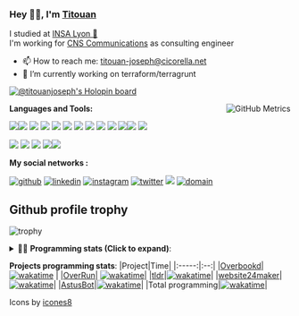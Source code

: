 <!--
**titouan-joseph/titouan-joseph** is a ✨ _special_ ✨ repository because its `README.md` (this file) appears on your GitHub profile.

Here are some ideas to get you started:

- 🔭 I’m currently working on ...
- 🌱 I’m currently learning ...
- 👯 I’m looking to collaborate on ...
- 🤔 I’m looking for help with ...
- 💬 Ask me about ...
- 📫 How to reach me: ...
- 😄 Pronouns: ...
- ⚡ Fun fact: ...
-->

### Hey 👋🏽, I'm [Titouan](https://github.com/Titouan-Joseph) 

I studied at  [INSA Lyon 🦏](https://www.insa-lyon.fr/en/)  
I'm working for [CNS Communications](https://www.cns-com.com/) as consulting engineer

- 📫 How to reach me: [titouan-joseph@cicorella.net](mailto:titouan-joseph@cicorella.net)
- 🔭 I’m currently working on terraform/terragrunt

[![@titouanjoseph's Holopin board](https://holopin.me/titouanjoseph)](https://holopin.io/@titouanjoseph)

  <img align="right" alt="GitHub Metrics" src="https://metrics.lecoq.io/titouan-joseph" />

**Languages and Tools:**

[<img src="https://img.icons8.com/color/48/000000/python.png"/>]()[<img src="https://img.icons8.com/color/48/000000/java-coffee-cup-logo.png"/>]() [<img src="https://img.icons8.com/color/48/000000/c-programming.png"/>]() [<img src="https://img.icons8.com/color/48/000000/javascript.png"/>]() [<img src="https://img.icons8.com/color/48/000000/selenium-test-automation.png"/>]() [<img src="https://img.icons8.com/color/48/000000/git.png"/>]() [<img src="https://img.icons8.com/color/48/000000/console.png"/>]() [<img src="https://img.icons8.com/color/48/000000/android-os.png"/>]() [<img src="https://img.icons8.com/color/48/000000/pycharm.png"/>]() [<img src="https://img.icons8.com/color/48/000000/virtualbox.png"/>]() [<img src="https://img.icons8.com/color/48/000000/windows-10.png"/>]()[<img src="https://img.icons8.com/external-tal-revivo-color-tal-revivo/48/000000/external-development-experience-through-the-native-integrations-of-azure-with-visual-studio-logo-color-tal-revivo.png"/>]() [<img src="https://img.icons8.com/color/48/000000/terraform.png" />]()

[<img src="https://img.icons8.com/color/48/000000/linux.png"/>]() [<img src="https://img.icons8.com/color/48/000000/nginx.png"/>]() [<img src="https://img.icons8.com/color/48/000000/raspberry-pi.png"/>]() [<img src="https://img.icons8.com/color/48/000000/docker.png"/>]()[<img src="https://img.icons8.com/color/48/000000/visual-studio-code-2019.png"/>]()

**My social networks :**

[<img src='https://img.icons8.com/fluent/48/000000/github.png' alt="github">](https://github.com/titouan-joseph)  [<img src='https://img.icons8.com/color/48/000000/linkedin.png' alt='linkedin'>](https://www.linkedin.com/in/titouan-joseph-revol/)  [<img src='https://img.icons8.com/color/48/000000/instagram-new.png' alt='instagram'>](https://www.instagram.com/tit_ci/)  [<img src='https://img.icons8.com/color/48/000000/twitter.png' alt='twitter'>](https://twitter.com/tit_ci) [<img src="https://img.icons8.com/color/48/000000/facebook.png"/>](https://www.facebook.com/titre01) [<img src="https://img.icons8.com/fluent/48/000000/domain.png" alt="domain"/>](https://titouan-joseph.cicorella.net)

## Github profile trophy

![trophy](https://github-profile-trophy.vercel.app/?username=titouan-joseph&no-frame=true&no-bg=true)

<details>
 <summary>👨‍💻 <b>Programming stats (Click to expand)</b>: </summary>
<!--START_SECTION:waka-->
![Code Time](http://img.shields.io/badge/Code%20Time-1%2C758%20hrs%2036%20mins-blue)

**🐱 My GitHub Data** 

> 📦 464.8 kB Used in GitHub's Storage 
 > 
> 🏆 0 Contributions in the Year 2025
 > 
> 🚫 Not Opted to Hire
 > 
> 📜 41 Public Repositories 
 > 
> 🔑 2 Private Repositories 
 > 
**I'm an Early 🐤** 

```text
🌞 Morning                45636 commits       ███░░░░░░░░░░░░░░░░░░░░░░   11.18 % 
🌆 Daytime                162498 commits      ██████████░░░░░░░░░░░░░░░   39.81 % 
🌃 Evening                185039 commits      ███████████░░░░░░░░░░░░░░   45.33 % 
🌙 Night                  15044 commits       █░░░░░░░░░░░░░░░░░░░░░░░░   03.69 % 
```
📅 **I'm Most Productive on Tuesday** 

```text
Monday                   61976 commits       ████░░░░░░░░░░░░░░░░░░░░░   15.18 % 
Tuesday                  125455 commits      ████████░░░░░░░░░░░░░░░░░   30.73 % 
Wednesday                53054 commits       ███░░░░░░░░░░░░░░░░░░░░░░   13.00 % 
Thursday                 42832 commits       ███░░░░░░░░░░░░░░░░░░░░░░   10.49 % 
Friday                   35691 commits       ██░░░░░░░░░░░░░░░░░░░░░░░   08.74 % 
Saturday                 33080 commits       ██░░░░░░░░░░░░░░░░░░░░░░░   08.10 % 
Sunday                   56129 commits       ███░░░░░░░░░░░░░░░░░░░░░░   13.75 % 
```


📊 **This Week I Spent My Time On** 

```text
🕑︎ Time Zone: Europe/Paris

💬 Programming Languages: 
Other                    2 hrs 27 mins       ██████░░░░░░░░░░░░░░░░░░░   25.61 % 
Python                   1 hr 23 mins        ████░░░░░░░░░░░░░░░░░░░░░   14.47 % 
YAML                     1 hr 15 mins        ███░░░░░░░░░░░░░░░░░░░░░░   13.18 % 
Bash                     1 hr 10 mins        ███░░░░░░░░░░░░░░░░░░░░░░   12.29 % 
Terraform                44 mins             ██░░░░░░░░░░░░░░░░░░░░░░░   07.80 % 

🔥 Editors: 
VS Code                  7 hrs 15 mins       ███████████████████░░░░░░   75.65 % 
Bash                     2 hrs 20 mins       ██████░░░░░░░░░░░░░░░░░░░   24.35 % 

🐱‍💻 Projects: 
CMACGM                   3 hrs 30 mins       █████████░░░░░░░░░░░░░░░░   36.60 % 
oversite                 3 hrs 29 mins       █████████░░░░░░░░░░░░░░░░   36.36 % 
infra                    1 hr 38 mins        ████░░░░░░░░░░░░░░░░░░░░░   17.09 % 
test-esxi-terraform      21 mins             █░░░░░░░░░░░░░░░░░░░░░░░░   03.75 % 
Terminal                 20 mins             █░░░░░░░░░░░░░░░░░░░░░░░░   03.54 % 

💻 Operating System: 
Linux                    6 hrs 5 mins        ████████████████░░░░░░░░░   63.40 % 
WSL                      3 hrs 30 mins       █████████░░░░░░░░░░░░░░░░   36.60 % 
```

**I Mostly Code in Python** 

```text
Python                   19 repos            ██████████░░░░░░░░░░░░░░░   41.30 % 
Go                       3 repos             ██░░░░░░░░░░░░░░░░░░░░░░░   06.52 % 
Markdown                 2 repos             █░░░░░░░░░░░░░░░░░░░░░░░░   04.35 % 
HTML                     2 repos             █░░░░░░░░░░░░░░░░░░░░░░░░   04.35 % 
Shell                    1 repo              █░░░░░░░░░░░░░░░░░░░░░░░░   02.17 % 
```




 Last Updated on 11/01/2025 14:43:09 UTC
<!--END_SECTION:waka-->

</details>

<b>Projects programming stats</b>:
|Project|Time|
|:-----:|:--:|
|[Overbookd](https://gitlab.com/24-heures-insa/overbookd-mono)| [![wakatime](https://wakatime.com/badge/user/07f10887-f0d8-43c1-b329-d19c27059283/project/ab706b0b-5add-409f-af94-4f37aa8fb446.svg)](https://wakatime.com/badge/user/07f10887-f0d8-43c1-b329-d19c27059283/project/ab706b0b-5add-409f-af94-4f37aa8fb446) |
|[OverRun](https://gitlab.com/24-heures-insa/overrun)| [![wakatime](https://wakatime.com/badge/user/07f10887-f0d8-43c1-b329-d19c27059283/project/48ffd86b-1347-40bc-b1dc-ce643f931244.svg)](https://wakatime.com/badge/user/07f10887-f0d8-43c1-b329-d19c27059283/project/48ffd86b-1347-40bc-b1dc-ce643f931244)|
|[tldr](https://github.com/tldr-pages/tldr)|[![wakatime](https://wakatime.com/badge/user/07f10887-f0d8-43c1-b329-d19c27059283/project/e25ceab6-07e9-4b76-9e55-f73d45e58856.svg)](https://wakatime.com/badge/user/07f10887-f0d8-43c1-b329-d19c27059283/project/e25ceab6-07e9-4b76-9e55-f73d45e58856)|
|[website24maker](https://github.com/24HeuresINSA/website24maker)|[![wakatime](https://wakatime.com/badge/user/07f10887-f0d8-43c1-b329-d19c27059283/project/0d2d9294-0be7-4646-9c4f-7169f120f4e7.svg)](https://wakatime.com/badge/user/07f10887-f0d8-43c1-b329-d19c27059283/project/0d2d9294-0be7-4646-9c4f-7169f120f4e7)|
|[AstusBot](https://github.com/TCastus/ASTUSbot)|[![wakatime](https://wakatime.com/badge/user/07f10887-f0d8-43c1-b329-d19c27059283/project/e6f09298-a37c-4761-b8d4-5ec7312fd79f.svg)](https://wakatime.com/badge/user/07f10887-f0d8-43c1-b329-d19c27059283/project/e6f09298-a37c-4761-b8d4-5ec7312fd79f)|
|Total programming|[![wakatime](https://wakatime.com/badge/user/07f10887-f0d8-43c1-b329-d19c27059283.svg)](https://wakatime.com/@07f10887-f0d8-43c1-b329-d19c27059283)|

Icons by [icones8](https://icones8.fr/)
